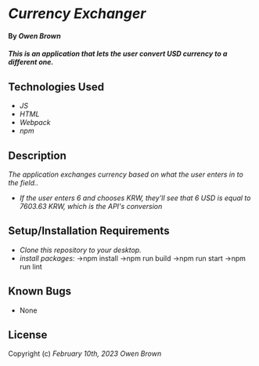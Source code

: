 # _Currency Exchanger_

#### By _**Owen Brown**_

#### _This is an application that lets the user convert USD currency to a different one._

## Technologies Used

* _JS_
* _HTML_
* _Webpack_
* _npm_


## Description

_The application exchanges currency based on what the user enters in to the field.._
* _If the user enters 6 and chooses KRW, they'll see that 6 USD is equal to 7603.63 KRW, which is the API's conversion_

## Setup/Installation Requirements

* _Clone this repository to your desktop._ 
* _install packages:_ 
  ->npm install
  ->npm run build
  ->npm run start
  ->npm run lint

## Known Bugs

* None

## License

Copyright (c) _February 10th, 2023_ _Owen Brown_